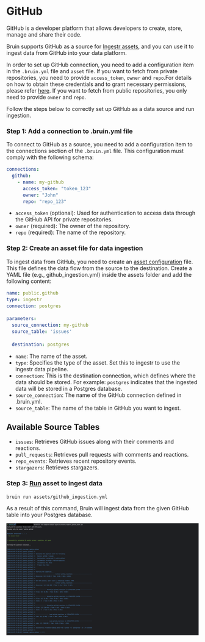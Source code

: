 # GitHub
GitHub is a developer platform that allows developers to create, store, manage and share their code.

Bruin supports GitHub as a source for [Ingestr assets](/assets/ingestr), and you can use it to ingest data from GitHub into your data platform.

In order to set up GitHub connection, you need to add a configuration item in the `.bruin.yml` file and `asset` file. If you want to fetch from private repositories, you need to provide `access_token`, `owner` and `repo`.For details on how to obtain these credentials and to grant necessary permissions, please refer [here](https://dlthub.com/docs/dlt-ecosystem/verified-sources/github#setup-guide). If you want to fetch from public repositories, you only need to provide `owner` and `repo`.

Follow the steps below to correctly set up GitHub as a data source and run ingestion.

### Step 1: Add a connection to .bruin.yml file
To connect to GitHub as a source, you need to add a configuration item to the connections section of the `.bruin.yml` file. This configuration must comply with the following schema:

```yaml
connections:
  github:
    - name: my-github
      access_token: "token_123"
      owner: "John"
      repo: "repo_123"
```
- `access_token` (optional): Used for authentication to access data through the GitHub API for private repositories. 
- `owner` (required): The owner of the repository.
- `repo` (required): The name of the repository.

### Step 2: Create an asset file for data ingestion
To ingest data from GitHub, you need to create an [asset configuration](/assets/ingestr#asset-structure) file. This file defines the data flow from the source to the destination. Create a YAML file (e.g., github_ingestion.yml) inside the assets folder and add the following content:

```yaml
name: public.github
type: ingestr
connection: postgres

parameters:
  source_connection: my-github
  source_table: 'issues'

  destination: postgres
```

- `name`: The name of the asset.
- `type`: Specifies the type of the asset. Set this to ingestr to use the ingestr data pipeline.
- `connection`: This is the destination connection, which defines where the data should be stored. For example: `postgres` indicates that the ingested data will be stored in a Postgres database.
- `source_connection`: The name of the GitHub connection defined in .bruin.yml.
- `source_table`: The name of the table in GitHub you want to ingest.

## Available Source Tables

- `issues`: Retrieves GitHub issues along with their comments and reactions.
- `pull_requests`: Retrieves pull requests with comments and reactions.
- `repo_events`: Retrieves recent repository events.
- `stargazers`: Retrieves stargazers.

### Step 3: [Run](/commands/run) asset to ingest data
```     
bruin run assets/github_ingestion.yml
```
As a result of this command, Bruin will ingest data from the given GitHub table into your Postgres database.


<img alt="github" src="./media/github.png">



